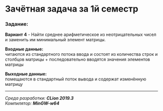 # Зачётная задача за 1й семестр  
### Задание:  
**Вариант 4** - Найти среднее арифметическое из неотрицательных чисел и 
заменить им минимальный элемент матрицы.  

**Входные данные:**  
читаются из стандартного потока ввода и состоят из количества строк и столбцов матрицы + 
последовательно вводятся значения элементов матрицы

**Выходные данные:**  
помещаются в стандартный поток вывода и содержат изменённую матрицу  

------
*Среда разработки: **CLion 2019.3***  
*Компилятор: **MinGW-w64***